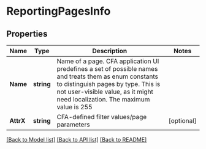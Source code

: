# ReportingPagesInfo

## Properties
Name | Type | Description | Notes
------------ | ------------- | ------------- | -------------
**Name** | **string** | Name of a page. CFA application UI predefines a set of possible names and treats them as enum constants to distinguish pages by type. This is not user-visible value, as it might need localization. The maximum value is 255 | 
**AttrX** | **string** | CFA-defined filter values/page parameters | [optional] 

[[Back to Model list]](../README.md#documentation-for-models) [[Back to API list]](../README.md#documentation-for-api-endpoints) [[Back to README]](../README.md)


